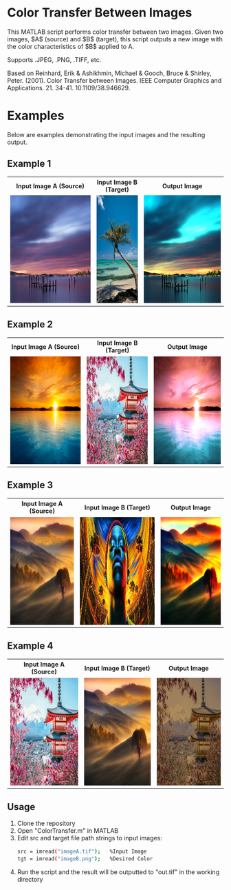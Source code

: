 # Color Transfer Between Images

This MATLAB script performs color transfer between two images. Given two images, \$A\$ (source) and \$B\$ (target), this script outputs a new image with the color characteristics of \$B\$ applied to A.

Supports .JPEG, .PNG, .TIFF, etc.

Based on Reinhard, Erik & Ashikhmin, Michael & Gooch, Bruce & Shirley, Peter. (2001). Color Transfer between Images. IEEE Computer Graphics and Applications. 21. 34-41. 10.1109/38.946629. 

# Examples

Below are examples demonstrating the input images and the resulting output.

## Example 1

<p align="center">
  <table>
    <tr>
      <th>Input Image A (Source)</th>
      <th>Input Image B (Target)</th>
      <th>Output Image</th>
    </tr>
    <tr>
      <td><img src="./READMEAssets/harbor.png" height="250"></td>
      <td><img src="./READMEAssets/palm.png" height="250"></td>
      <td><img src="./READMEAssets/PalmHarbor.png" height="250"></td>
    </tr>
  </table>
</p>

## Example 2

<p align="center">
  <table>
    <tr>
      <th>Input Image A (Source)</th>
      <th>Input Image B (Target)</th>
      <th>Output Image</th>
    </tr>
    <tr>
      <td><img src="./READMEAssets/sunset-1.png" height="250"></td>
      <td><img src="./READMEAssets/temple.png" height="250"></td>
      <td><img src="./READMEAssets/TempleSunset.png" height="250"></td>
    </tr>
  </table>
</p>


## Example 3

<p align="center">
  <table>
    <tr>
      <th>Input Image A (Source)</th>
      <th>Input Image B (Target)</th>
      <th>Output Image</th>
    </tr>
    <tr>
      <td><img src="./READMEAssets/plain.png" height="250"></td>
      <td><img src="./READMEAssets/snowfall-1.png" height="250"></td>
      <td><img src="./READMEAssets/SnowfallPlain.png" height="250"></td>
    </tr>
  </table>
</p>

## Example 4

<p align="center">
  <table>
    <tr>
      <th>Input Image A (Source)</th>
      <th>Input Image B (Target)</th>
      <th>Output Image</th>
    </tr>
    <tr>
      <td><img src="./READMEAssets/temple.png" height="250"></td>
      <td><img src="./READMEAssets/plain.png" height="250"></td>
      <td><img src="./READMEAssets/PlainTemple.png" height="250"></td>
    </tr>
  </table>
</p>

## Usage

1. Clone the repository
2. Open "ColorTransfer.m" in MATLAB
3. Edit src and target file path strings to input images:
   ```bash
   src = imread("imageA.tif");   %Input Image
   tgt = imread("imageB.png");   %Desired Color
4. Run the script and the result will be outputted to "out.tif" in the working directory
